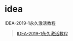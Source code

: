 # idea
IDEA-2019-1永久激活教程

>[IDEA-2019-1永久激活教程](https://github.com/Byron4j/CookBook/blob/master/%E8%BD%AF%E4%BB%B6%E6%BF%80%E6%B4%BB/IDEA-2019-1%E6%B0%B8%E4%B9%85%E6%BF%80%E6%B4%BB%E6%95%99%E7%A8%8B.md)
